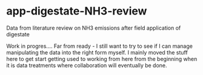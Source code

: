 # app-digestate-NH3-review
Data from literature review on NH3 emissions after field application of digestate 

Work in progres.... Far from ready - I still want to try to see if I can manage manipulating the data into the right form myself. I mainly moved the stuff here to get start getting used to working from here from the beginning when it is data treatments where collaboration will eventually be done. 
